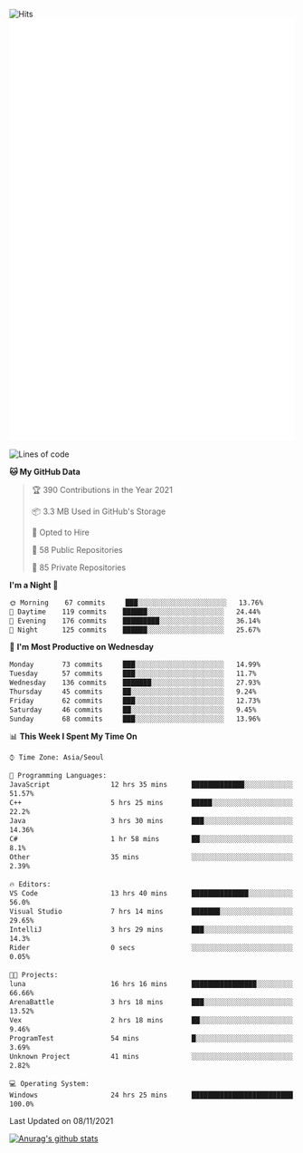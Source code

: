 ![Hits](https://hits.seeyoufarm.com/api/count/incr/badge.svg?url=https%3A%2F%2Fgithub.com%2Fkokose1234&count_bg=%2379C83D&title_bg=%23555555&icon=apple.svg&icon_color=%23E7E7E7&title=hits&edge_flat=false)
<br/>
![Metrics](https://github.com/kokose1234/kokose1234/blob/main/github-metrics.svg)

<!--START_SECTION:waka-->
![Lines of code](https://img.shields.io/badge/From%20Hello%20World%20I%27ve%20Written-11.5%20million%20lines%20of%20code-blue)

**🐱 My GitHub Data** 

> 🏆 390 Contributions in the Year 2021
 > 
> 📦 3.3 MB Used in GitHub's Storage 
 > 
> 💼 Opted to Hire
 > 
> 📜 58 Public Repositories 
 > 
> 🔑 85 Private Repositories  
 > 
**I'm a Night 🦉** 

```text
🌞 Morning    67 commits     ███░░░░░░░░░░░░░░░░░░░░░░   13.76% 
🌆 Daytime    119 commits    ██████░░░░░░░░░░░░░░░░░░░   24.44% 
🌃 Evening    176 commits    █████████░░░░░░░░░░░░░░░░   36.14% 
🌙 Night      125 commits    ██████░░░░░░░░░░░░░░░░░░░   25.67%

```
📅 **I'm Most Productive on Wednesday** 

```text
Monday       73 commits     ███░░░░░░░░░░░░░░░░░░░░░░   14.99% 
Tuesday      57 commits     ███░░░░░░░░░░░░░░░░░░░░░░   11.7% 
Wednesday    136 commits    ███████░░░░░░░░░░░░░░░░░░   27.93% 
Thursday     45 commits     ██░░░░░░░░░░░░░░░░░░░░░░░   9.24% 
Friday       62 commits     ███░░░░░░░░░░░░░░░░░░░░░░   12.73% 
Saturday     46 commits     ██░░░░░░░░░░░░░░░░░░░░░░░   9.45% 
Sunday       68 commits     ███░░░░░░░░░░░░░░░░░░░░░░   13.96%

```


📊 **This Week I Spent My Time On** 

```text
⌚︎ Time Zone: Asia/Seoul

💬 Programming Languages: 
JavaScript               12 hrs 35 mins      █████████████░░░░░░░░░░░░   51.57% 
C++                      5 hrs 25 mins       █████░░░░░░░░░░░░░░░░░░░░   22.2% 
Java                     3 hrs 30 mins       ███░░░░░░░░░░░░░░░░░░░░░░   14.36% 
C#                       1 hr 58 mins        ██░░░░░░░░░░░░░░░░░░░░░░░   8.1% 
Other                    35 mins             ░░░░░░░░░░░░░░░░░░░░░░░░░   2.39%

🔥 Editors: 
VS Code                  13 hrs 40 mins      ██████████████░░░░░░░░░░░   56.0% 
Visual Studio            7 hrs 14 mins       ███████░░░░░░░░░░░░░░░░░░   29.65% 
IntelliJ                 3 hrs 29 mins       ███░░░░░░░░░░░░░░░░░░░░░░   14.3% 
Rider                    0 secs              ░░░░░░░░░░░░░░░░░░░░░░░░░   0.05%

🐱‍💻 Projects: 
luna                     16 hrs 16 mins      ████████████████░░░░░░░░░   66.66% 
ArenaBattle              3 hrs 18 mins       ███░░░░░░░░░░░░░░░░░░░░░░   13.52% 
Vex                      2 hrs 18 mins       ██░░░░░░░░░░░░░░░░░░░░░░░   9.46% 
ProgramTest              54 mins             █░░░░░░░░░░░░░░░░░░░░░░░░   3.69% 
Unknown Project          41 mins             ░░░░░░░░░░░░░░░░░░░░░░░░░   2.82%

💻 Operating System: 
Windows                  24 hrs 25 mins      █████████████████████████   100.0%

```


 Last Updated on 08/11/2021
<!--END_SECTION:waka-->

[![Anurag's github stats](https://github-readme-stats.vercel.app/api?username=kokose1234&theme=dracula)](https://github.com/anuraghazra/github-readme-stats)



	
